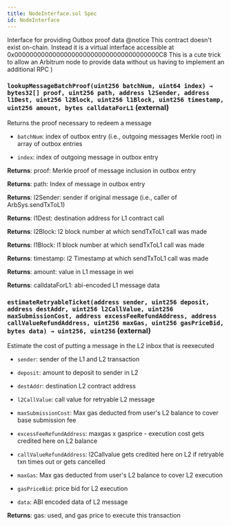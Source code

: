 ```yaml
---
title: NodeInterface.sol Spec
id: NodeInterface
---
```


Interface for providing Outbox proof data
@notice This contract doesn't exist on-chain. Instead it is a virtual interface accessible at 0x00000000000000000000000000000000000000C8
This is a cute trick to allow an Arbitrum node to provide data without us having to implement an additional RPC )

### `lookupMessageBatchProof(uint256 batchNum, uint64 index) → bytes32[] proof, uint256 path, address l2Sender, address l1Dest, uint256 l2Block, uint256 l1Block, uint256 timestamp, uint256 amount, bytes calldataForL1` (external)

Returns the proof necessary to redeem a message

- `batchNum`: index of outbox entry (i.e., outgoing messages Merkle root) in array of outbox entries

- `index`: index of outgoing message in outbox entry

**Returns**: proof: Merkle proof of message inclusion in outbox entry

**Returns**: path: Index of message in outbox entry

**Returns**: l2Sender: sender if original message (i.e., caller of ArbSys.sendTxToL1)

**Returns**: l1Dest: destination address for L1 contract call

**Returns**: l2Block: l2 block number at which sendTxToL1 call was made

**Returns**: l1Block: l1 block number at which sendTxToL1 call was made

**Returns**: timestamp: l2 Timestamp at which sendTxToL1 call was made

**Returns**: amount: value in L1 message in wei

**Returns**: calldataForL1: abi-encoded L1 message data

### `estimateRetryableTicket(address sender, uint256 deposit, address destAddr, uint256 l2CallValue, uint256 maxSubmissionCost, address excessFeeRefundAddress, address callValueRefundAddress, uint256 maxGas, uint256 gasPriceBid, bytes data) → uint256, uint256` (external)

Estimate the cost of putting a message in the L2 inbox that is reexecuted

- `sender`: sender of the L1 and L2 transaction

- `deposit`: amount to deposit to sender in L2

- `destAddr`: destination L2 contract address

- `l2CallValue`: call value for retryable L2 message

- `maxSubmissionCost`: Max gas deducted from user's L2 balance to cover base submission fee

- `excessFeeRefundAddress`: maxgas x gasprice - execution cost gets credited here on L2 balance

- `callValueRefundAddress`: l2Callvalue gets credited here on L2 if retryable txn times out or gets cancelled

- `maxGas`: Max gas deducted from user's L2 balance to cover L2 execution

- `gasPriceBid`: price bid for L2 execution

- `data`: ABI encoded data of L2 message

**Returns**: gas: used, and gas price to execute this transaction
